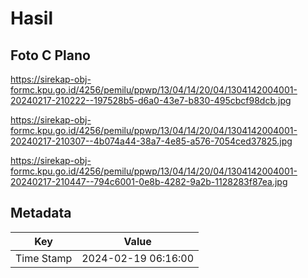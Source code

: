 # Hasil

## Foto C Plano

https://sirekap-obj-formc.kpu.go.id/4256/pemilu/ppwp/13/04/14/20/04/1304142004001-20240217-210222--197528b5-d6a0-43e7-b830-495cbcf98dcb.jpg

https://sirekap-obj-formc.kpu.go.id/4256/pemilu/ppwp/13/04/14/20/04/1304142004001-20240217-210307--4b074a44-38a7-4e85-a576-7054ced37825.jpg

https://sirekap-obj-formc.kpu.go.id/4256/pemilu/ppwp/13/04/14/20/04/1304142004001-20240217-210447--794c6001-0e8b-4282-9a2b-1128283f87ea.jpg


## Metadata

| Key        | Value               |
| ---------- | ------------------- |
| Time Stamp | 2024-02-19 06:16:00 |



